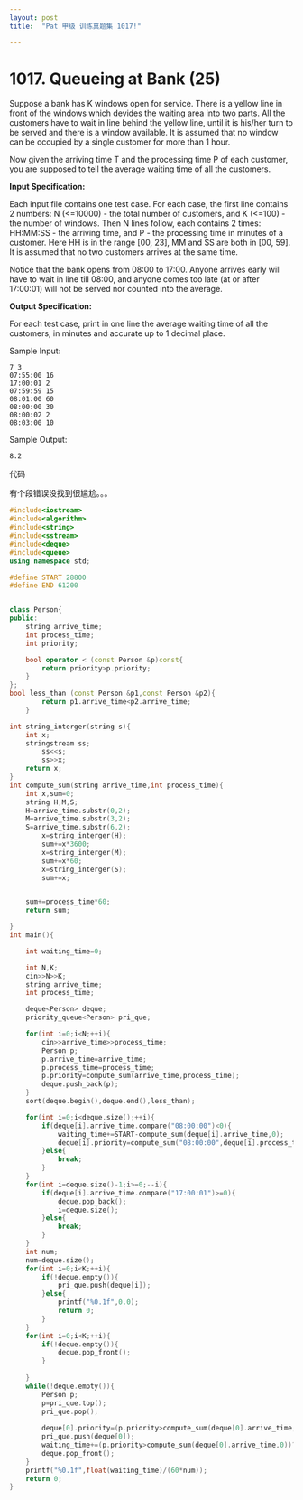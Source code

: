 ```yaml
---
layout: post
title:  "Pat 甲级 训练真题集 1017!"

---
```

# 1017. Queueing at Bank (25)

Suppose a bank has K windows open for service.  There is a yellow line in front of the windows which devides the waiting area into two parts.  All the customers have to wait in line behind the yellow line, until it is his/her turn to be served and there is a window available.  It is assumed that no window can be occupied by a single customer for more than 1 hour.

Now given the arriving time T and the processing time P of each customer, you are supposed to tell the average waiting time of all the customers.

**Input Specification:**

Each input file contains one test case.  For each case, the first line contains 2 numbers: N (<=10000) - the total number of customers, and K (<=100) - the number of windows.  Then N lines follow, each contains 2 times: HH:MM:SS - the arriving time, and P - the processing time in minutes of a customer.  Here HH is in the range [00, 23], MM and SS are both in [00, 59].  It is assumed that no two customers arrives at the same time.

Notice that the bank opens from 08:00 to 17:00.  Anyone arrives early will have to wait in line till 08:00, and anyone comes too late (at or after 17:00:01) will not be served nor counted into the average.

**Output Specification:**

For each test case, print in one line the average waiting time of all the customers, in minutes and accurate up to 1 decimal place.

Sample Input:

```
7 3
07:55:00 16
17:00:01 2
07:59:59 15
08:01:00 60
08:00:00 30
08:00:02 2
08:03:00 10

```

Sample Output:

```
8.2
```

代码

有个段错误没找到很尴尬。。。

```c++
#include<iostream>
#include<algorithm>
#include<string>
#include<sstream>
#include<deque>
#include<queue>
using namespace std;

#define START 28800
#define END 61200


class Person{
public:
	string arrive_time;
	int process_time;
	int priority;

	bool operator < (const Person &p)const{
		return priority>p.priority;
	}
};
bool less_than (const Person &p1,const Person &p2){
		return p1.arrive_time<p2.arrive_time;
	}

int string_interger(string s){
	int x;
	stringstream ss;
		ss<<s;
		ss>>x;
	return x;
}
int compute_sum(string arrive_time,int process_time){
	int x,sum=0;
	string H,M,S;
	H=arrive_time.substr(0,2);
	M=arrive_time.substr(3,2);
	S=arrive_time.substr(6,2);		
		x=string_interger(H);
		sum+=x*3600;
		x=string_interger(M);
		sum+=x*60;
		x=string_interger(S);
		sum+=x;


	sum+=process_time*60;
	return sum;

}
int main(){

	int waiting_time=0;

	int N,K;
	cin>>N>>K;
	string arrive_time;
	int process_time;

	deque<Person> deque;
	priority_queue<Person> pri_que;

	for(int i=0;i<N;++i){
		cin>>arrive_time>>process_time;
		Person p;
		p.arrive_time=arrive_time;
		p.process_time=process_time;	
		p.priority=compute_sum(arrive_time,process_time);
		deque.push_back(p);
	}
	sort(deque.begin(),deque.end(),less_than);

	for(int i=0;i<deque.size();++i){
		if(deque[i].arrive_time.compare("08:00:00")<0){
			waiting_time+=START-compute_sum(deque[i].arrive_time,0);
			deque[i].priority=compute_sum("08:00:00",deque[i].process_time);
		}else{
			break;
		}
	}
	for(int i=deque.size()-1;i>=0;--i){
		if(deque[i].arrive_time.compare("17:00:01")>=0){
			deque.pop_back();
			i=deque.size();
		}else{
			break;
		}
	}
	int num;
	num=deque.size();
	for(int i=0;i<K;++i){
		if(!deque.empty()){
			pri_que.push(deque[i]);
		}else{
			printf("%0.1f",0.0);
			return 0;
		}
	}
	for(int i=0;i<K;++i){
		if(!deque.empty()){
			deque.pop_front();
		}
		
	}
	while(!deque.empty()){
		Person p;
		p=pri_que.top();	
		pri_que.pop();
		
		deque[0].priority=(p.priority>compute_sum(deque[0].arrive_time,0))?p.priority+compute_sum("00:00:00",deque[0].process_time):deque[0].priority;
		pri_que.push(deque[0]);
		waiting_time+=(p.priority>compute_sum(deque[0].arrive_time,0))?p.priority-compute_sum(deque[0].arrive_time,0):0;
		deque.pop_front();
	}	
	printf("%0.1f",float(waiting_time)/(60*num));
	return 0;
}
```
